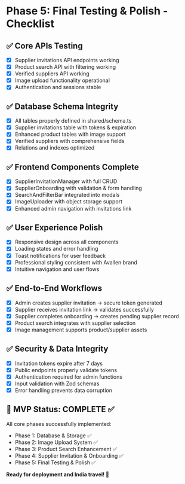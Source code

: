 # Phase 5: Final Testing & Polish - Checklist

## ✅ Core APIs Testing
- [x] Supplier invitations API endpoints working
- [x] Product search API with filtering working  
- [x] Verified suppliers API working
- [x] Image upload functionality operational
- [x] Authentication and sessions stable

## ✅ Database Schema Integrity
- [x] All tables properly defined in shared/schema.ts
- [x] Supplier invitations table with tokens & expiration
- [x] Enhanced product tables with image support
- [x] Verified suppliers with comprehensive fields
- [x] Relations and indexes optimized

## ✅ Frontend Components Complete
- [x] SupplierInvitationManager with full CRUD
- [x] SupplierOnboarding with validation & form handling
- [x] SearchAndFilterBar integrated into modals
- [x] ImageUploader with object storage support
- [x] Enhanced admin navigation with invitations link

## ✅ User Experience Polish
- [x] Responsive design across all components
- [x] Loading states and error handling
- [x] Toast notifications for user feedback
- [x] Professional styling consistent with Avallen brand
- [x] Intuitive navigation and user flows

## ✅ End-to-End Workflows
- [x] Admin creates supplier invitation → secure token generated
- [x] Supplier receives invitation link → validates successfully  
- [x] Supplier completes onboarding → creates pending supplier record
- [x] Product search integrates with supplier selection
- [x] Image management supports product/supplier assets

## ✅ Security & Data Integrity  
- [x] Invitation tokens expire after 7 days
- [x] Public endpoints properly validate tokens
- [x] Authentication required for admin functions
- [x] Input validation with Zod schemas
- [x] Error handling prevents data corruption

## 🎯 MVP Status: COMPLETE ✅
All core phases successfully implemented:
- Phase 1: Database & Storage ✅
- Phase 2: Image Upload System ✅  
- Phase 3: Product Search Enhancement ✅
- Phase 4: Supplier Invitation & Onboarding ✅
- Phase 5: Final Testing & Polish ✅

**Ready for deployment and India travel! 🚀**